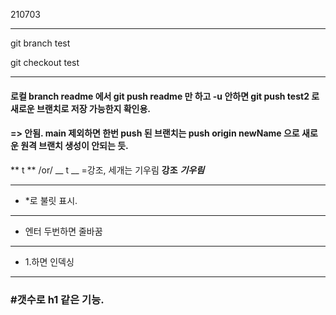 210703

***
git branch test


git checkout test
***

#### 로컬 branch readme 에서 git push readme 만 하고 -u 안하면 git push test2 로 새로운 브랜치로 저장 가능한지 확인용. 
#### => 안됨. main 제외하면 한번 push 된 브랜치는 push origin newName 으로 새로운 원격 브랜치 생성이 안되는 듯.

** t ** /or/ __ t __ =강조, 세개는 기우림
**강조**
***기우림***


---
* *로 불릿 표시. 
- - -
* 엔터 두번하면 줄바꿈
***
* 1.하면 인덱싱
* * *
### #갯수로 h1 같은 기능.

